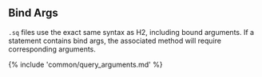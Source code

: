 ## Bind Args

`.sq` files use the exact same syntax as H2, including bound arguments.
If a statement contains bind args, the associated method will require corresponding arguments.

{% include 'common/query_arguments.md' %}
